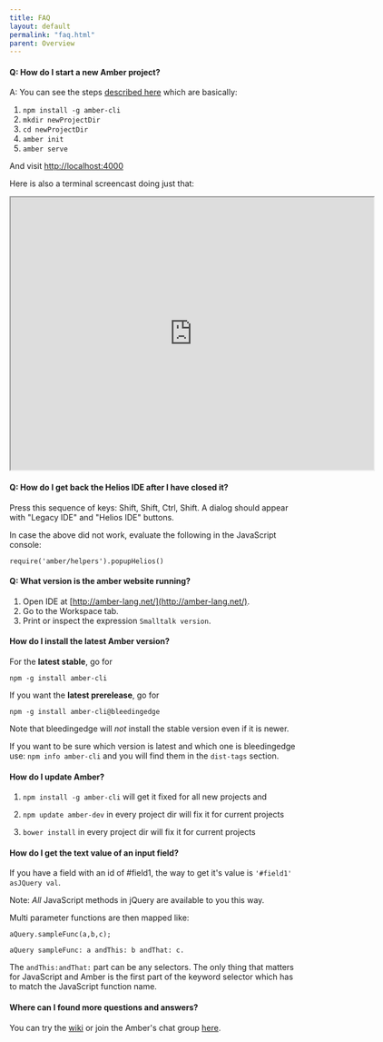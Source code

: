 ```yaml
---
title: FAQ
layout: default
permalink: "faq.html"
parent: Overview
---
```


#### Q: How do I start a new Amber project?

A: You can see the steps [described here](/getting-started.html) which are basically:

1. `npm install -g amber-cli`
2. `mkdir newProjectDir`
3. `cd newProjectDir`
4. `amber init`
5. `amber serve`

And visit [http://localhost:4000](http://localhost:4000)

Here is also a terminal screencast doing just that:

<iframe src="http://showterm.io/457dc8b24df38d67e421d#fast" width="640" height="480"></iframe>


#### Q: How do I get back the Helios IDE after I have closed it?

Press this sequence of keys: Shift, Shift, Ctrl, Shift.
A dialog should appear with "Legacy IDE" and "Helios IDE" buttons. 

In case the above did not work, evaluate the following in the JavaScript console:

`require('amber/helpers').popupHelios()`

    
#### Q: What version is the amber website running?

1.    Open IDE at [http://amber-lang.net/](http://amber-lang.net/).
2.    Go to the Workspace tab.
3.    Print or inspect the expression ``Smalltalk version``.

#### How do I install the latest Amber version?

For the **latest stable**, go for

`npm -g install amber-cli`

If you want the **latest prerelease**, go for

`npm -g install amber-cli@bleedingedge`

Note that bleedingedge will *not* install the stable version even if it is newer.

If you want to be sure which version is latest and which one is bleedingedge use:
`npm info amber-cli` and you will find them in the `dist-tags` section.

#### How do I update Amber?

1. ``npm install -g amber-cli``  will get it fixed for all new projects and 

2.  ``npm update amber-dev`` in every project dir will fix it for current projects

3. `bower install` in every project dir will fix it for current projects


#### How do I get the text value of an input field?

If you have a field with an id of #field1, the way to get it's value is `'#field1' asJQuery val`.

Note: _All_ JavaScript methods in jQuery are available to you this way.

Multi parameter functions are then mapped like:

`aQuery.sampleFunc(a,b,c);`

 `aQuery sampleFunc: a andThis: b andThat: c.`

The ``andThis:andThat:`` part can be any selectors. The only thing that matters for JavaScript and Amber is the first part of the keyword selector which has to match the JavaScript function name.


#### Where can I found more questions and answers?

You can try the [wiki](https://github.com/amber-smalltalk/amber/wiki/FAQ) or join the Amber's chat group [here](https://gitter.im/amber-smalltalk/amber).


